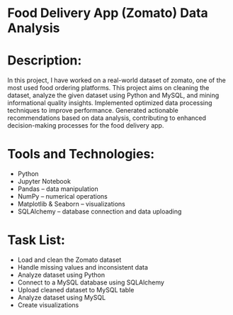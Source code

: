 # Food Delivery App (Zomato) Data Analysis

# Description:
In this project, I have worked on a real-world dataset of zomato, one of the most used food ordering platforms. This project aims on cleaning the dataset, analyze the given dataset using Python and MySQL, and mining informational quality insights.
Implemented optimized data processing techniques to improve performance.
Generated actionable recommendations based on data analysis, contributing to enhanced decision-making processes for the food delivery app.


# Tools and Technologies:
 - Python
 - Jupyter Notebook
 - Pandas – data manipulation
 - NumPy – numerical operations
 - Matplotlib & Seaborn – visualizations
 - SQLAlchemy – database connection and data uploading

# Task List:
 - Load and clean the Zomato dataset
 - Handle missing values and inconsistent data
 - Analyze dataset using Python
 - Connect to a MySQL database using SQLAlchemy
 - Upload cleaned dataset to MySQL table
 - Analyze dataset using MySQL
 - Create visualizations